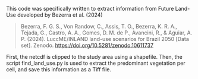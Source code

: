 This code was specifically written to extract information from Future Land-Use developed by Bezerra et al. (2024)

> Bezerra, F. G. S., Von Randow, C., Assis, T. O., Bezerra, K. R. A., Tejada, G., Castro, A. A., Gomes, D. M. de P., Avancini, R., & Aguiar, A. P. (2024). 
> LuccME/INLAND land-use scenarios for Brazil 2050 [Data set]. Zenodo. https://doi.org/10.5281/zenodo.10611737

First, the netcdf is clipped to the study area using a shapefile. 
Then, the script find_land_use.py is used to extract the predominant vegetation per cell,
and save this information as a Tiff file.
